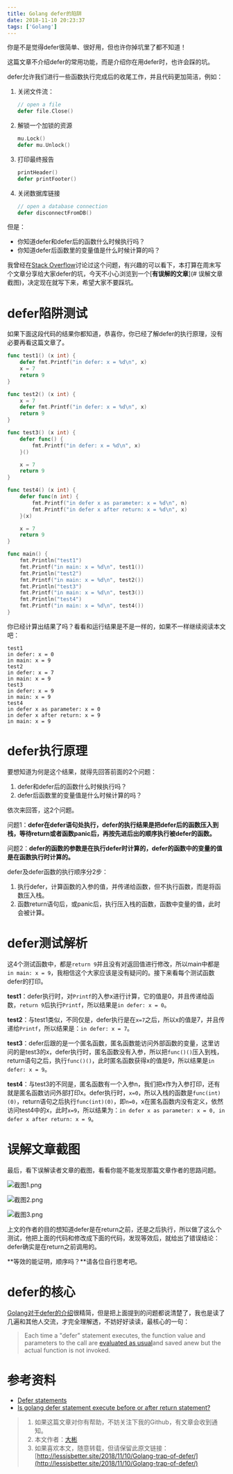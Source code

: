 ```yaml
---
title: Golang defer的陷阱
date: 2018-11-10 20:23:37
tags: ['Golang']
---
```


你是不是觉得defer很简单、很好用，但也许你掉坑里了都不知道！

这篇文章不介绍defer的常用功能，而是介绍你在用defer时，也许会踩的坑。

defer允许我们进行一些函数执行完成后的收尾工作，并且代码更加简洁，例如： 

1. 关闭文件流： 

   ```go
   // open a file
   defer file.Close()
   ```

<!--more-->

2. 解锁一个加锁的资源 

   ```go
   mu.Lock()
   defer mu.Unlock()
   ```

3. 打印最终报告 

   ```go
   printHeader()
   defer printFooter()
   ```

4. 关闭数据库链接 

   ```go
   // open a database connection
   defer disconnectFromDB() 
   ```

但是：

- 你知道defer和defer后的函数什么时候执行吗？
- 你知道defer后函数里的变量值是什么时候计算的吗？


我曾经在[Stack Overflow](https://stackoverflow.com/questions/52718143/is-golang-defer-statement-execute-before-or-after-return-statement/53219947#53219947)讨论过这个问题，有兴趣的可以看下，本打算在周末写个文章分享给大家defer的坑，今天不小心浏览到一个[**有误解的文章**](# 误解文章截图)，决定现在就写下来，希望大家不要踩坑。



# defer陷阱测试

如果下面这段代码的结果你都知道，恭喜你，你已经了解defer的执行原理，没有必要再看这篇文章了。

```go
func test1() (x int) {
	defer fmt.Printf("in defer: x = %d\n", x)
	x = 7
	return 9
}

func test2() (x int) {
	x = 7
	defer fmt.Printf("in defer: x = %d\n", x)
	return 9
}

func test3() (x int) {
	defer func() {
		fmt.Printf("in defer: x = %d\n", x)
	}()

	x = 7
	return 9
}

func test4() (x int) {
	defer func(n int) {
		fmt.Printf("in defer x as parameter: x = %d\n", n)
		fmt.Printf("in defer x after return: x = %d\n", x)
	}(x)

	x = 7
	return 9
}

func main() {
	fmt.Println("test1")
	fmt.Printf("in main: x = %d\n", test1())
	fmt.Println("test2")
	fmt.Printf("in main: x = %d\n", test2())
	fmt.Println("test3")
	fmt.Printf("in main: x = %d\n", test3())
	fmt.Println("test4")
	fmt.Printf("in main: x = %d\n", test4())
}
```

你已经计算出结果了吗？看看和运行结果是不是一样的，如果不一样继续阅读本文吧：

```log
test1
in defer: x = 0
in main: x = 9
test2
in defer: x = 7
in main: x = 9
test3
in defer: x = 9
in main: x = 9
test4
in defer x as parameter: x = 0
in defer x after return: x = 9
in main: x = 9
```

# defer执行原理

要想知道为何是这个结果，就得先回答前面的2个问题：

1. defer和defer后的函数什么时候执行吗？
2. defer后函数里的变量值是什么时候计算的吗？

依次来回答，这2个问题。



问题1：**defer在defer语句处执行，defer的执行结果是把defer后的函数压入到栈，等待return或者函数panic后，再按先进后出的顺序执行被defer的函数。**

问题2：**defer的函数的参数是在执行defer时计算的，defer的函数中的变量的值是在函数执行时计算的。**



defer及defer函数的执行顺序分2步：

1. 执行defer，计算函数的入参的值，并传递给函数，但不执行函数，而是将函数压入栈。
2. 函数return语句后，或panic后，执行压入栈的函数，函数中变量的值，此时会被计算。



# defer测试解析

这4个测试函数中，都是`return 9`并且没有对返回值进行修改，所以main中都是`in main: x = 9`，我相信这个大家应该是没有疑问的。接下来看每个测试函数defer的打印。

**test1**：defer执行时，对`Printf`的入参x进行计算，它的值是0，并且传递给函数，`return 9`后执行`Printf`，所以结果是`in defer: x = 0`。

**test2**：与test1类似，不同仅是，defer执行是在`x=7`之后，所以x的值是7，并且传递给`Printf`，所以结果是：`in defer: x = 7`。

**test3**：defer后跟的是一个匿名函数，匿名函数能访问外部函数的变量，这里访问的是test3的x，defer执行时，匿名函数没有入参，所以把`func()()`压入到栈，return语句之后，执行`func()()`，此时匿名函数获得x的值是9，所以结果是`in defer: x = 9`。

**test4**：与test3的不同是，匿名函数有一个入参n，我们把x作为入参打印，还有就是匿名函数访问外部打印x。defer执行时，`x=0`，所以入栈的函数是`func(int)(0)`，return语句之后执行`func(int)(0)`，即`n=0`，x在匿名函数内没有定义，依然访问test4中的x，此时`x=9`，所以结果为：`in defer x as parameter: x = 0, in defer x after return: x = 9`。



# 误解文章截图

最后，看下误解读者文章的截图，看看你能不能发现那篇文章作者的思路问题。

![截图1.png](http://cdn.lessisbetter.site/2018-12-misleading-defer-1.png
)

![截图2.png](http://cdn.lessisbetter.site/2018-12-misleading-defer-2.png
)

![截图3.png](http://cdn.lessisbetter.site/2018-12-misleading-defer-3.png
)


上文的作者的目的想知道defer是在return之前，还是之后执行，所以做了这么个测试，他把上面的代码和修改成下面的代码，发现等效后，就给出了错误结论：defer确实是在return之前调用的。

**等效的能证明，顺序吗？**请各位自行思考吧。

# defer的核心

[Golang对于defer的介绍]((https://golang.org/ref/spec#Defer_statements))很精简，但是把上面提到的问题都说清楚了，我也是读了几遍和其他人交流，才完全理解透，不妨好好读读，最核心的一句：

> Each time a "defer" statement executes, the function value and parameters to the call are [evaluated as usual](https://golang.org/ref/spec#Calls)and saved anew but the actual function is not invoked. 



# 参考资料

- [Defer statements](https://golang.org/ref/spec#Defer_statements)
- [Is golang defer statement execute before or after return statement?](https://stackoverflow.com/questions/52718143/is-golang-defer-statement-execute-before-or-after-return-statement)

> 1. 如果这篇文章对你有帮助，不妨关注下我的Github，有文章会收到通知。
> 2. 本文作者：[大彬](http://lessisbetter.site/about/)
> 3. 如果喜欢本文，随意转载，但请保留此原文链接：[http://lessisbetter.site/2018/11/10/Golang-trap-of-defer/](http://lessisbetter.site/2018/11/10/Golang-trap-of-defer/)